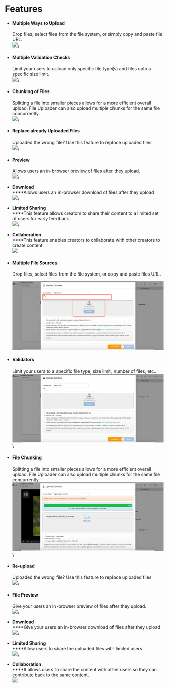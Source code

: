 # Features

*   #### Multiple Ways to Upload&#x20;

    Drop files, select files from the file system, or simply copy and paste file URL.\
    ![](<../../../../.gitbook/assets/NIT\_🔊 (2).png>)\

*   #### Multiple Validation Checks

    Limit your users to upload only specific file type(s) and files upto a specific size limit.\
    ![](<../../../../.gitbook/assets/Cursor\_and\_NIT\_🔊 (4).png>)\

*   #### Chunking of Files

    Splitting a file into smaller pieces allows for a more efficient overall upload. File Uploader can also upload multiple chunks for the same file concurrently.\
    ![](<../../../../.gitbook/assets/Cursor\_and\_NIT\_🔊 (6).png>)\

*   #### Replace already Uploaded Files

    Uploaded the wrong file? Use this feature to replace uploaded files\
    ![](<../../../../.gitbook/assets/Cursor\_and\_NIT\_🔊 (1).png>)\

*   #### Preview

    Allows users an in-browser preview of files after they upload.\
    ![](../../../../.gitbook/assets/Cursor\_and\_NIT\_🔊.png)\

* &#x20;**Download**\
  ****Allows users an in-browser download of files after they upload\
  ![](<../../../../.gitbook/assets/Cursor\_and\_NIT\_🔊 (8).png>)\

* **Limited Sharing**\
  ****This feature allows creators to share their content to a limited set of users for early feedback.\
  ![](<../../../../.gitbook/assets/Cursor\_and\_NIT\_🔊 (7).png>)\

*   **Collaboration**\
    ****This feature enables creators to collaborate with other creators to create content.\
    ![](../../../../.gitbook/assets/NIT\_🔊.png)



<!---->

*   #### Multiple File Sources

    Drop files, select files from the file system, or copy and paste files URL.

    ![](<../../../../.gitbook/assets/image2 (1).png>)


*   #### Validators

    Limit your users to a specific file type, size limit, number of files, etc...\
    ![](../../../../.gitbook/assets/image3.png)\

*   #### File Chunking

    Splitting a file into smaller pieces allows for a more efficient overall upload. File Uploader can also upload multiple chunks for the same file concurrently.\
    ![](../../../../.gitbook/assets/image4.png)\

*   #### Re-upload

    Uploaded the wrong file? Use this feature to replace uploaded files\
    ![](<../../../../.gitbook/assets/Cursor\_and\_NIT\_🔊 (1).png>)\

*   #### File Preview

    Give your users an in-browser preview of files after they upload.\
    ![](../../../../.gitbook/assets/Cursor\_and\_NIT\_🔊.png)\

* &#x20;**Download**\
  ****Give your users an in-browser download of files after they upload\
  ![](<../../../../.gitbook/assets/Cursor\_and\_NIT\_🔊 (8).png>)\

* **Limited Sharing**\
  ****Allow users to share the uploaded files with limited users\
  ![](<../../../../.gitbook/assets/Cursor\_and\_NIT\_🔊 (7).png>)\

* **Collaboration**\
  ****It allows users to share the content with other users so they can contribute back to the same content.\
  ![](../../../../.gitbook/assets/NIT\_🔊.png)
